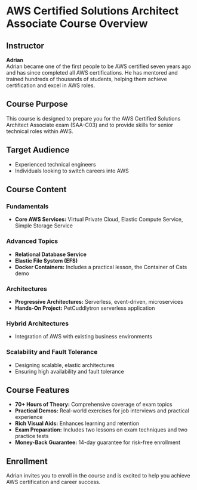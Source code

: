 # AWS Certified Solutions Architect Associate Course Overview

## Instructor

**Adrian**  
Adrian became one of the first people to be AWS certified seven years ago and has since completed all AWS certifications. He has mentored and trained hundreds of thousands of students, helping them achieve certification and excel in AWS roles.

## Course Purpose

This course is designed to prepare you for the AWS Certified Solutions Architect Associate exam (SAA-C03) and to provide skills for senior technical roles within AWS.

## Target Audience

- Experienced technical engineers
- Individuals looking to switch careers into AWS

## Course Content

### Fundamentals

- **Core AWS Services:** Virtual Private Cloud, Elastic Compute Service, Simple Storage Service

### Advanced Topics

- **Relational Database Service**
- **Elastic File System (EFS)**
- **Docker Containers:** Includes a practical lesson, the Container of Cats demo

### Architectures

- **Progressive Architectures:** Serverless, event-driven, microservices
- **Hands-On Project:** PetCuddlytron serverless application

### Hybrid Architectures

- Integration of AWS with existing business environments

### Scalability and Fault Tolerance

- Designing scalable, elastic architectures
- Ensuring high availability and fault tolerance

## Course Features

- **70+ Hours of Theory:** Comprehensive coverage of exam topics
- **Practical Demos:** Real-world exercises for job interviews and practical experience
- **Rich Visual Aids:** Enhances learning and retention
- **Exam Preparation:** Includes two lessons on exam techniques and two practice tests
- **Money-Back Guarantee:** 14-day guarantee for risk-free enrollment

## Enrollment

Adrian invites you to enroll in the course and is excited to help you achieve AWS certification and career success.

